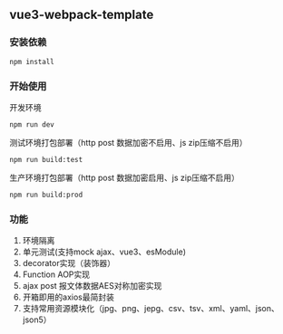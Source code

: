## vue3-webpack-template
### 安装依赖
```shell
npm install
```

### 开始使用
开发环境
```shell
npm run dev
```
测试环境打包部署（http post 数据加密不启用、js zip压缩不启用）
```shell
npm run build:test
```
生产环境打包部署（http post 数据加密启用、js zip压缩不启用）
```shell
npm run build:prod
```
### 功能
1. 环境隔离
2. 单元测试(支持mock ajax、vue3、esModule)
3. decorator实现（装饰器）
4. Function AOP实现
5. ajax post 报文体数据AES对称加密实现
6. 开箱即用的axios最简封装
7. 支持常用资源模块化（jpg、png、jepg、csv、tsv、xml、yaml、json、json5）

